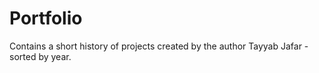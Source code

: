 # Portfolio

Contains a short history of projects created by the author Tayyab Jafar - sorted by year.
